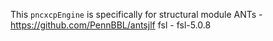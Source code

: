 This `pncxcpEngine` is specifically for structural module 
ANTs - https://github.com/PennBBL/antsjlf
fsl - fsl-5.0.8 
